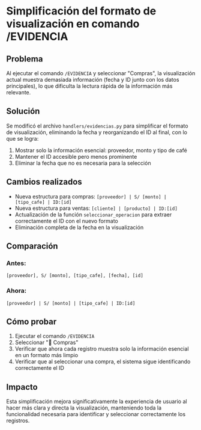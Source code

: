 # Simplificación del formato de visualización en comando /EVIDENCIA

## Problema
Al ejecutar el comando `/EVIDENCIA` y seleccionar "Compras", la visualización actual muestra demasiada información (fecha y ID junto con los datos principales), lo que dificulta la lectura rápida de la información más relevante.

## Solución
Se modificó el archivo `handlers/evidencias.py` para simplificar el formato de visualización, eliminando la fecha y reorganizando el ID al final, con lo que se logra:

1. Mostrar solo la información esencial: proveedor, monto y tipo de café
2. Mantener el ID accesible pero menos prominente
3. Eliminar la fecha que no es necesaria para la selección

## Cambios realizados
- Nueva estructura para compras: `[proveedor] | S/ [monto] | [tipo_cafe] | ID:[id]`
- Nueva estructura para ventas: `[cliente] | [producto] | ID:[id]`
- Actualización de la función `seleccionar_operacion` para extraer correctamente el ID con el nuevo formato
- Eliminación completa de la fecha en la visualización

## Comparación

### Antes:
```
[proveedor], S/ [monto], [tipo_cafe], [fecha], [id]
```

### Ahora:
```
[proveedor] | S/ [monto] | [tipo_cafe] | ID:[id]
```

## Cómo probar
1. Ejecutar el comando `/EVIDENCIA`
2. Seleccionar "🛒 Compras"
3. Verificar que ahora cada registro muestra solo la información esencial en un formato más limpio
4. Verificar que al seleccionar una compra, el sistema sigue identificando correctamente el ID

## Impacto
Esta simplificación mejora significativamente la experiencia de usuario al hacer más clara y directa la visualización, manteniendo toda la funcionalidad necesaria para identificar y seleccionar correctamente los registros.
